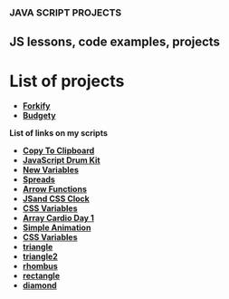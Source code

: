 ### JAVA SCRIPT PROJECTS
## JS lessons, code examples, projects
# **List of projects**
- **[Forkify](https://vitaminvp.github.io/JS-code/CompleteJavaScript/Forkify/dist/index.html)**
- **[Budgety](https://vitaminvp.github.io/JS-code/CompleteJavaScript/Budgety/index.html)**

**List of links on my scripts**
- **[Copy To Clipboard](https://vitaminvp.github.io/JS-code/01-CopyToClipboard)**
- **[JavaScript Drum Kit](https://vitaminvp.github.io/JS-code/01-JavaScriptDrumKit)**
- **[New Variables](https://vitaminvp.github.io/JS-code/01-NewVariables)**
- **[Spreads](https://vitaminvp.github.io/JS-code/01-Spreads)**
- **[Arrow Functions](https://vitaminvp.github.io/JS-code/02-ArrowFunctions)**
- **[JSand CSS Clock](https://vitaminvp.github.io/JS-code/02-JSandCSSClock)**
- **[CSS Variables](https://vitaminvp.github.io/JS-code/03-CSSVariables)**
- **[Array Cardio Day 1](https://vitaminvp.github.io/JS-code/04-ArrayCardioDay1)**
- **[Simple Animation](https://vitaminvp.github.io/JS-code/01-Animation)**
- **[CSS Variables](https://vitaminvp.github.io/JS-code/03-CSSVariables)**
- **[triangle](https://vitaminvp.github.io/JS-code/rectangle,triangle,rhombus/triangle.html)**
- **[triangle2](https://vitaminvp.github.io/JS-code/rectangle,triangle,rhombus/)**
- **[rhombus](https://vitaminvp.github.io/JS-code/rectangle,triangle,rhombus/)**
- **[rectangle](https://vitaminvp.github.io/JS-code/rectangle,triangle,rhombus/rectangle.html)**
- **[diamond](https://vitaminvp.github.io/JS-code/rectangle,triangle,rhombus/diamond.html)**

